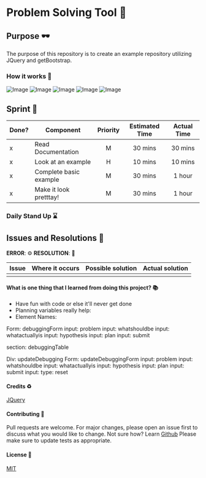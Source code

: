# Problem Solving Tool :rocket:

## Purpose :dark_sunglasses:

The purpose of this repository is to create an example repository utilizing JQuery and getBootstrap.

### How it works :open_book:

![Image](https://www.dropbox.com/s/9xmqf767hu0knpa/Screen%20Shot%202021-01-17%20at%2015.33.41.png?raw=1)
![Image](https://www.dropbox.com/s/ofvgnea7demi81g/Screen%20Shot%202021-01-17%20at%2015.33.45.png?raw=1)
![Image](https://www.dropbox.com/s/ugqyz65rb5d2xsc/Screen%20Shot%202021-01-17%20at%2015.40.25.png?raw=1)
![Image](https://www.dropbox.com/s/rknm2bnf8vwtzix/Screen%20Shot%202021-01-17%20at%2015.40.32.png?raw=1)
![Image](https://www.dropbox.com/s/9lgtz6oaltd6zvn/Screen%20Shot%202021-01-17%20at%2015.40.37.png?raw=1)

## Sprint :athletic_shoe:

| Done? | Component              | Priority | Estimated Time | Actual Time |
| ----- | ---------------------- | :------: | :------------: | :---------: |
| x     | Read Documentation     |    M     |    30 mins     |   30 mins   |
| x     | Look at an example     |    H     |    10 mins     |   10 mins   |
| x     | Complete basic example |    M     |    30 mins     |   1 hour    |
| x     | Make it look pretttay! |    M     |    30 mins     |   1 hour    |

### Daily Stand Up :hourglass:

## Issues and Resolutions :flashlight:

**ERROR**: :gear:
**RESOLUTION**: :key:

| Issue | Where it occurs | Possible solution | Actual solution |
| ----- | :-------------: | :---------------: | :-------------: |
|       |                 |                   |                 |

#### What is one thing that I learned from doing this project? :books:

- Have fun with code or else it'll never get done
- Planning variables really help:
- Element Names:

Form: debuggingForm
input: problem
input: whatshouldbe
input: whatactuallyis
input: hypothesis
input: plan
input: submit

section: debuggingTable

Div: updateDebugging
Form: updateDebuggingForm
input: problem
input: whatshouldbe
input: whatactuallyis
input: hypothesis
input: plan
input: submit
input: type: reset

#### Credits :recycle:

[JQuery](https://jestjs.io/)

#### Contributing :round_pushpin:

Pull requests are welcome. For major changes, please open an issue first to discuss what you would like to change.
Not sure how? Learn [Github](https://www.youtube.com/watch?v=3RjQznt-8kE&list=PL4cUxeGkcC9goXbgTDQ0n_4TBzOO0ocPR)
Please make sure to update tests as appropriate.

#### License :memo:

[MIT](https://choosealicense.com/licenses/mit/)
